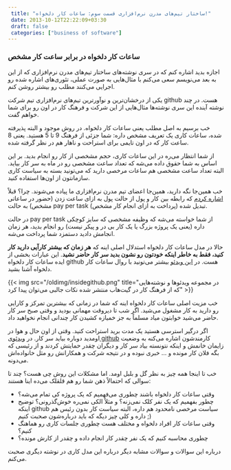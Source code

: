 ```yaml
---
 title: "ساختار تیم‌های مدرن نرم‌افزاری قسمت سوم: ساعات کار دلخواه!" 
 date: 2013-10-12T22:22:09+03:30
 draft: false 
 categories: ["business of software"]
---
```




### ساعات کار دلخواه در برابر ساعت کار مشخص



اجازه بدید اشاره کنم که در سری نوشته‌های ساختار تیم‌های مدرن نرم‌افزاری که از این به بعد می‌نویسم سعی می‌کنم با مثال‌هایی به صورت عملی، تئوری‌های اشاره شده رو اجرایی می‌کنند مطلب رو بیشتر روشن کنم.



یکی از درخشان‌ترین و نوآورترین تیم‌های نرم‌افزاری تیم شرکت github‌ هست. در چند نوشته آینده این سری نوشته‌ها مثال‌هایی از این شرکت و فرهنگ کار در اون رو برای شما خواهم گفت.



خب برسیم به اصل مطلب یعنی ساعات کار دلخواه. در روش موجود و البته پذیرفته شده، ساعات کاری یک تعریف مشخص داره: شما جزئی از فرهنگ 9 تا 5 هستید. یعنی 8 ساعت کار که در اون تایمی برای استراحت و ناهار هم در نظر گرفته شده.



از شما انتظار می‌ره در این ساعات کاری، حجم مشخصی از کار رو انجام بدید. بر این اساس به شما حقوق داده می‌شه که تعداد ساعت مشخصی رو در ماه به سر کار بیاید. البته تعداد ساعت مشخصی هم ساعات مرخصی دارید که می‌تونید بسته به سیاست کاری سازمانتون از اون‌ها استفاده کنید.



خب همین‌جا نگه دارید، همین‌جا اعضای تیم مدرن نرم‌افزاری ما پیاده می‌شوند. چرا؟ قبلاً [اشاره کردم](/post/8-ساختار-تیم-های-مدرن-نرم-افزار-قسمت-اول--رابطه-کار-و-پول/) که رابطه بین کار و پول از حالت پول به ازای ساعت زدن (حضور در ساعاتی مشخص) به حالت pay per task (پرداخت به ازای انجام کار مشخص) تبدیل شده.



در حالت pay per task از شما خواسته می‌شه که وظیفه مشخصی که سایز کوچکی داره (یعنی یک پروژه بزرگ یا یک کار بی در و پیکر نیست) رو انجام بدید، هر زمان انجامش دادید دستمزد شما پرداخت می‌شه.



حالا در مدل ساعات کار دلخواه استدلال اصلی اینه که **هر زمان که بیشتر کارآیی دارید کار کنید، فقط به خاطر اینکه خودتون رو نشون بدید سر کار حاضر نشید**. این عبارات بخشی از ایده ساعات کار دلخواه github‌ هست. در [این ویدئو](http://www.youtube.com/watch?v=-RhhP7kv57g) بیشتر می‌تونید با روال ساعات کار دلخواه آشنا بشید.



{{< img src="/oldimg/insidegithub.png" title="در مجموعه ویدئوها و نوشته‌هایی که از فرهنگ کار در گیت‌هاب منتشر شده نکات جالبی می‌توان پیدا کرد" >}}



خب مزیت اصلی ساعات کار دلخواه اینه که شما در زمانی که بیشترین تمرکز و کارایی رو دارید به کار مشغول می‌شید. اگر شب تا دیروقت مهمانی بودید و وقتی صبح سر کار حاضر می‌شید خوابتون میاد مسلماً به جز خمیازه کشیدن‌ کار چندانی انجام نخواهید داد.



اگر درگیر استرسی هستید یک مدت برید استراحت کنید. وقتی از اون حال و هوا در اومدید دوباره بیاید سر کار. در [ویدئوی github](http://www.youtube.com/watch?v=-RhhP7kv57g) کارمندشون اشاره می‌کنه به وضعیت زایمان خانمش و اینکه نتونسته بیاد سر کار و دیگران چقدر حمایتش کردند و از رئیسی که بگه فلان کار مونده و ... خبری نبوده و در نتیجه شرکت و همکارانش رو مثل خانواده‌اش می‌دونه.



خب تا اینجا همه چیز به نظر گل و بلبل اومد. اما مشکلات این روش چی هست؟ چند تا سوالی که احتمالاً ذهن شما رو هم قلقلک می‌ده اینا هستند:


- وقتی ساعات کار دلخواه باشند چطوری می‌فهمیم که یک پروژه کی تمام می‌شه؟
- چطور بفهمیم که یک نفر کلک نمی‌زنه؟ و مثلاً الکی نمی‌ره خوش‌گذرونی؟ توضیح اینکه github سیاست مرخصی نامحدود هم داره‌، البته سیاست کار بدون رئیس هم داره و کلی چیز دیگه که باید درباره‌شون صحبت کنیم ;)
- وقتی ساعات کار افراد دلخواه و مختلف هست چطوری جلسات کاری رو هماهنگ کنیم؟
- چطوری محاسبه کنیم که یک نفر چقدر کار انجام داده و چقدر از کارش مونده؟



درباره این سوالات و سوالات مشابه دیگر درباره این مدل کاری در نوشته دیگری صحبت می‌کنم.

